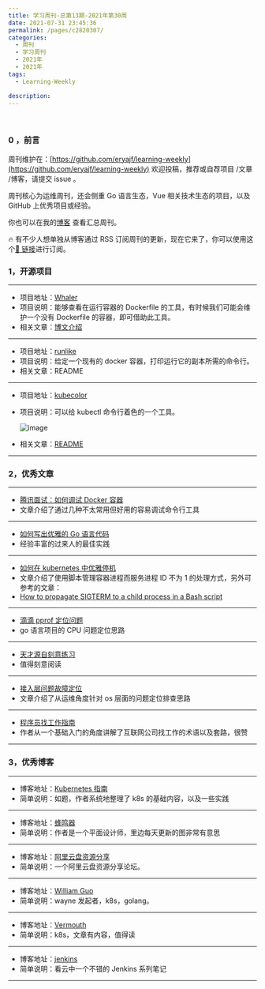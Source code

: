 ```yaml
---
title: 学习周刊-总第13期-2021年第30周
date: 2021-07-31 23:45:36
permalink: /pages/c2820307/
categories:
  - 周刊
  - 学习周刊
  - 2021年
  - 2021年
tags:
  - Learning-Weekly

description:
---
```


<br><ArticleTopAd></ArticleTopAd>

### 0 ，前言

周刊维护在：[https://github.com/eryajf/learning-weekly](https://github.com/eryajf/learning-weekly) 欢迎投稿，推荐或自荐项目 /文章 /博客，请提交 issue 。

周刊核心为运维周刊，还会侧重 Go 语言生态，Vue 相关技术生态的项目，以及 GitHub 上优秀项目或经验。

你也可以在我的[博客](https://wiki.eryajf.net/learning-weekly/) 查看汇总周刊。

🔥 有不少人想单独从博客通过 RSS 订阅周刊的更新，现在它来了，你可以使用这个[🔗 链接](https://wiki.eryajf.net/learning-weekly.xml)进行订阅。

### **1，开源项目**

---

- 项目地址：[Whaler](https://github.com/P3GLEG/Whaler)
- 项目说明：能够查看在运行容器的 Dockerfile 的工具，有时候我们可能会维护一个没有 Dockerfile 的容器，即可借助此工具。
- 相关文章：[博文介绍](https://samaritan.ai/blog/reversing-docker-images-into-dockerfiles/)

---

- 项目地址：[runlike](https://github.com/lavie/runlike)
- 项目说明：给定一个现有的 docker 容器，打印运行它的副本所需的命令行。
- 相关文章：README

---

- 项目地址：[kubecolor](https://github.com/dty1er/kubecolor)
- 项目说明：可以给 kubectl 命令行着色的一个工具。

  ![image](http://t.eryajf.net/imgs/2021/09/3dfb9f87783e84ed.jpg)

- 相关文章：[README](https://github.com/dty1er/kubecolor/blob/main/README.md)

---

### **2，优秀文章**

---

- [腾讯面试：如何调试 Docker 容器](https://mp.weixin.qq.com/s/i7hQDCdTYihG074bWCWjnw)
- 文章介绍了通过几种不太常用但好用的容易调试命令行工具

---

- [如何写出优雅的 Go 语言代码](https://draveness.me/golang-101/)
- 经验丰富的过来人的最佳实践

---

- [如何在 kubernetes 中优雅停机](https://lsongseven.github.io/posts/shutdownhook/)
- 文章介绍了使用脚本管理容器进程而服务进程 ID 不为 1 的处理方式，另外可参考的文章：
- [How to propagate SIGTERM to a child process in a Bash script](http://veithen.io/2014/11/16/sigterm-propagation.html)

---

- [滴滴 pprof 定位问题](https://andblog.cn/?p=2701)
- go 语言项目的 CPU 问题定位思路

---

- [天才源自刻意练习](https://fuckcloudnative.io/talent-is-overrated/part1/look-around.html)
- 值得刻意阅读

---

- [接入层问题故障定位](https://www.jianshu.com/p/0bbac570fa4c)
- 文章介绍了从运维角度针对 os 层面的问题定位排查思路

---

- [程序员找工作指南](https://lordblog.cn/archives/%E7%A8%8B%E5%BA%8F%E5%91%98%E6%89%BE%E5%B7%A5%E4%BD%9C%E6%8C%87%E5%8D%97)
- 作者从一个基础入门的角度讲解了互联网公司找工作的术语以及套路，很赞

---

### **3，优秀博客**

---

- 博客地址：[Kubernetes 指南](https://kubernetes.feisky.xyz/)
- 简单说明：如题，作者系统地整理了 k8s 的基础内容，以及一些实践

---

- 博客地址：[蜂鸣器](https://www.beeple-crap.com/)
- 简单说明：作者是一个平面设计师，里边每天更新的图非常有意思

---

- 博客地址：[阿里云盘资源分享](https://pan.yuankongjian.com/)
- 简单说明：一个阿里云盘资源分享论坛。

---

- 博客地址：[William Guo](https://wilhelmguo.cn/)
- 简单说明：wayne 发起者，k8s，golang。

---

- 博客地址：[Vermouth](http://www.xuyasong.com/)
- 简单说明：k8s，文章有内容，值得读

---

- 博客地址：[jenkins](https://www.kancloud.cn/willseecloud/jenkins/1860515)
- 简单说明：看云中一个不错的 Jenkins 系列笔记

---


<br><ArticleTopAd></ArticleTopAd>
